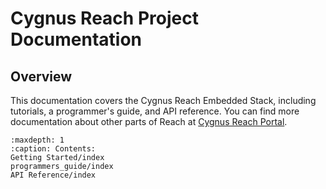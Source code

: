 # Cygnus Reach Project Documentation

## Overview

This documentation covers the Cygnus Reach Embedded Stack, including tutorials, a programmer's guide, and API reference.  You can find more documentation about other parts of Reach at [Cygnus Reach Portal](https://portal.cygnusreach.com/documentation).


```{toctree}
:maxdepth: 1
:caption: Contents:
Getting Started/index
programmers_guide/index
API Reference/index


